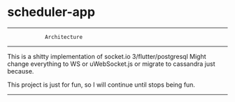 # scheduler-app

------------------------------------------------
				Architecture
------------------------------------------------

This is a shitty implementation of socket.io 3/flutter/postgresql
Might change everything to WS or uWebSocket.js or migrate to cassandra just because.

This project is just for fun, so I will continue until stops being fun.


-------------------------------------------------------------------------

